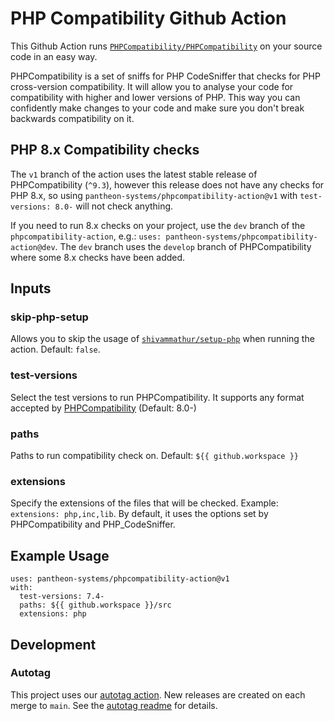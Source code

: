 PHP Compatibility Github Action
===============================

This Github Action runs [`PHPCompatibility/PHPCompatibility`](https://github.com/PHPCompatibility/PHPCompatibility) on your source code in an easy way.

PHPCompatibility is a set of sniffs for PHP CodeSniffer that checks for PHP cross-version compatibility. It will allow you to analyse your code for compatibility with higher and lower versions of PHP. This way you can confidently make changes to your code and make sure you don't break backwards compatibility on it.

## PHP 8.x Compatibility checks
The `v1` branch of the action uses the latest stable release of PHPCompatibility (`^9.3`), however this release does not have any checks for PHP 8.x, so using `pantheon-systems/phpcompatibility-action@v1` with `test-versions: 8.0-` will not check anything. 

If you need to run 8.x checks on your project, use the `dev` branch of the `phpcompatibility-action`, e.g.: `uses: pantheon-systems/phpcompatibility-action@dev`. The `dev` branch uses the `develop` branch of PHPCompatibility where some 8.x checks have been added.

## Inputs

### skip-php-setup

Allows you to skip the usage of [`shivammathur/setup-php`](https://github.com/shivammathur/setup-php) when running the action. Default: `false`.

### test-versions

Select the test versions to run PHPCompatibility. It supports any format accepted by [PHPCompatibility](https://github.com/PHPCompatibility/PHPCompatibility) (Default: 8.0-)

### paths

Paths to run compatibility check on. Default: `${{ github.workspace }}`

### extensions

Specify the extensions of the files that will be checked. Example: `extensions: php,inc,lib`. By default, it uses the options set by PHPCompatibility and PHP_CodeSniffer.

## Example Usage

```
uses: pantheon-systems/phpcompatibility-action@v1
with:
  test-versions: 7.4-
  paths: ${{ github.workspace }}/src
  extensions: php
```

## Development

### Autotag
This project uses our [autotag action](https://github.com/pantheon-systems/action-autotag). New releases are created on each merge to `main`. See the [autotag readme](https://github.com/pantheon-systems/autotag?tab=readme-ov-file#usage) for details.
